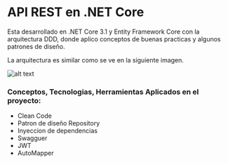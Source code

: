 # API REST en .NET Core
Esta desarrollado en .NET Core 3.1 y Entity Framework Core con la arquitectura DDD, donde aplico conceptos de buenas practicas y algunos patrones de diseño.

La arquitectura es similar como se ve en la siguiente imagen.

![alt text](https://1.bp.blogspot.com/-f9QYYWLc1Uk/UoKzpDHYkkI/AAAAAAAACA4/OD1bq9MLYFY/s1600/DDD_png_pure.png)

### Conceptos, Tecnologias, Herramientas Aplicados en el proyecto:

* Clean Code
* Patron de diseño Repository
* Inyeccion de dependencias
* Swagguer
* JWT
* AutoMapper

